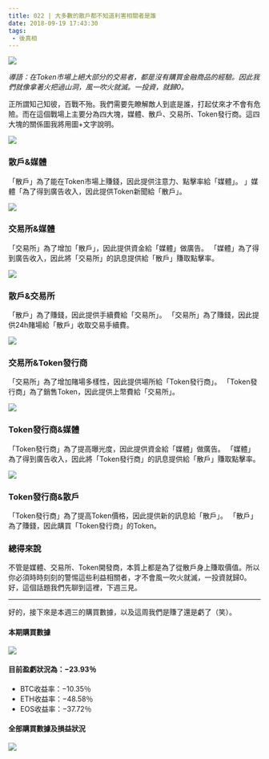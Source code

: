 ```yaml
---
title: 022 | 大多數的散戶都不知道利害相關者是誰
date: 2018-09-19 17:43:30
tags:
 - 後真相
---
```

![](https://firebasestorage.googleapis.com/v0/b/blog-1f60b.appspot.com/o/22.gif?alt=media&token=22b2602e-97d3-41ac-96f0-44980d92b3ab)

*導語：在Token市場上絕大部分的交易者，都是沒有購買金融商品的經驗。因此我們就像拿著火把過山洞，風一吹火就滅。一投資，就歸0。*

正所謂知己知彼，百戰不殆。我們需要先瞭解敵人到底是誰，打起仗來才不會有危險。而在這個戰場上主要分為四大塊，媒體、散戶、交易所、Token發行商。這四大塊的關係圖我將用圖+文字說明。

![](https://firebasestorage.googleapis.com/v0/b/blog-1f60b.appspot.com/o/022-p1.png?alt=media&token=9fc9745c-2cc0-4ccc-abb4-7df7c87aa993)
### 散戶&媒體
「散戶」為了能在Token市場上賺錢，因此提供注意力、點擊率給「媒體」。
」媒體「為了得到廣告收入，因此提供Token新聞給「散戶」。

![](https://firebasestorage.googleapis.com/v0/b/blog-1f60b.appspot.com/o/022-p2.png?alt=media&token=b2fcd4dd-f14d-4d1b-9e5f-2825523a89d4)
### 交易所&媒體
「交易所」為了增加「散戶」，因此提供資金給「媒體」做廣告。
「媒體」為了得到廣告收入，因此將「交易所」的訊息提供給「散戶」賺取點擊率。

![](https://firebasestorage.googleapis.com/v0/b/blog-1f60b.appspot.com/o/022-p3.png?alt=media&token=6dba65a5-6eff-4b55-a4ac-fc4a481188a3)
### 散戶&交易所
「散戶」為了賺錢，因此提供手續費給「交易所」。
「交易所」為了賺錢，因此提供24h賭場給「散戶」收取交易手續費。

![](https://firebasestorage.googleapis.com/v0/b/blog-1f60b.appspot.com/o/022-p4.png?alt=media&token=854e2708-c3aa-4855-963b-26b3558a69af)
### 交易所&Token發行商
「交易所」為了增加賭場多樣性，因此提供場所給「Token發行商」。
「Token發行商」為了銷售Token，因此提供上幣費給「交易所」。

![](https://firebasestorage.googleapis.com/v0/b/blog-1f60b.appspot.com/o/022-p5.png?alt=media&token=fc12f177-9d3d-48b5-8b23-863897fba12c)
### Token發行商&媒體
「Token發行商」為了提高曝光度，因此提供資金給「媒體」做廣告。
「媒體」為了得到廣告收入，因此將「Token發行商」的訊息提供給「散戶」賺取點擊率。

![](https://firebasestorage.googleapis.com/v0/b/blog-1f60b.appspot.com/o/022-p6.png?alt=media&token=498a8dc8-e79d-45bb-b415-f2823f4356e4)
### Token發行商&散戶
「Token發行商」為了提高Token價格，因此提供新的訊息給「散戶」。
「散戶」為了賺錢，因此購買「Token發行商」的Token。

### 總得來說
不管是媒體、交易所、Token開發商，本質上都是為了從散戶身上賺取價值。所以你必須時時刻刻的警惕這些利益相關者，才不會風一吹火就滅，一投資就歸0。
好，這個話題我們先聊到這裡，下週三見。

***


好的，接下來是本週三的購買數據，以及這周我們是賺了還是虧了（笑）。


#### 本期購買數據
![](https://firebasestorage.googleapis.com/v0/b/blog-1f60b.appspot.com/o/%E8%B4%AD%E4%B9%B0%E6%95%B0%E6%8D%AE022.png?alt=media&token=760b0e83-9958-4d37-8357-7be2c193abf4)

#### 目前盈虧狀況為：−23.93％
- BTC收益率：−10.35％
- ETH收益率：−48.58％
- EOS收益率：−37.72％

#### 全部購買數據及損益狀況
![](https://firebasestorage.googleapis.com/v0/b/blog-1f60b.appspot.com/o/%E5%85%A8%E9%83%A8%E8%B4%AD%E4%B9%B0%E6%95%B0%E6%8D%AE%E5%8F%8A%E6%8D%9F%E7%9B%8A%E7%8A%B6%E5%86%B5022.png?alt=media&token=520a1833-e5ea-4dca-963f-f18073b2c8f7)